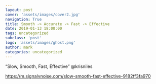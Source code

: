 ```yaml
---
layout: post
cover: 'assets/images/cover2.jpg'
navigation: True
title: Smooth -> Accurate -> Fast -> Effective
date: 2019-01-13 18:00:00
tags: uncategorized
subclass: 'post'
logo: 'assets/images/ghost.png'
author: mark
categories: uncategorized
---
```

<!-- wp:paragraph -->  <p>“Slow, Smooth, Fast, Effective” @krisniles</p>  <!-- /wp:paragraph -->    <!-- wp:paragraph -->  <p><a href="https://m.signalvnoise.com/slow-smooth-fast-effective-9182ff3fa970">https://m.signalvnoise.com/slow-smooth-fast-effective-9182ff3fa970</a></p>  <!-- /wp:paragraph -->
